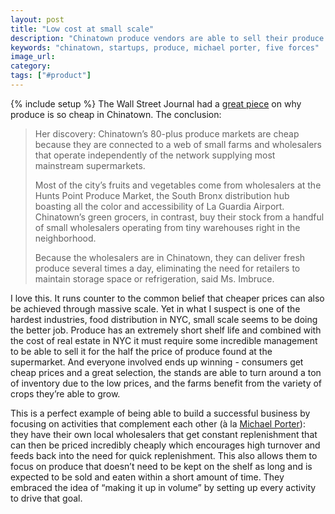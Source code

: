 ```yaml
---
layout: post
title: "Low cost at small scale"
description: "Chinatown produce vendors are able to sell their produce much cheaper than the alternative despite smaller scale. They've set upa system designed for high turnover and low prices."
keywords: "chinatown, startups, produce, michael porter, five forces"
image_url:
category:
tags: ["#product"]
---
```

{% include setup %}
The Wall Street Journal had a [great piece](http://www.wsj.com/amp/articles/why-fruits-and-veggies-are-so-crazy-cheap-in-chinatown-1466762400) on why produce is so cheap in Chinatown. The conclusion:

<blockquote>
  <p>Her discovery: Chinatown’s 80-plus produce markets are cheap because they are connected to a web of small farms and wholesalers that operate independently of the network supplying most mainstream supermarkets.</p>
  <p>Most of the city’s fruits and vegetables come from wholesalers at the Hunts Point Produce Market, the South Bronx distribution hub boasting all the color and accessibility of La Guardia Airport. Chinatown’s green grocers, in contrast, buy their stock from a handful of small wholesalers operating from tiny warehouses right in the neighborhood.</p>
  <p>Because the wholesalers are in Chinatown, they can deliver fresh produce several times a day, eliminating the need for retailers to maintain storage space or refrigeration, said Ms. Imbruce.</p>
</blockquote>

I love this. It runs counter to the common belief that cheaper prices can also be achieved through massive scale. Yet in what I suspect is one of the hardest industries, food distribution in NYC, small scale seems to be doing the better job. Produce has an extremely short shelf life and combined with the cost of real estate in NYC it must require some incredible management to be able to sell it for the half the price of produce found at the supermarket. And everyone involved ends up winning - consumers get cheap prices and a great selection, the stands are able to turn around a ton of inventory due to the low prices, and the farms benefit from the variety of crops they’re able to grow.

This is a perfect example of being able to build a successful business by focusing on activities that complement each other (à la [Michael Porter](https://hbr.org/1996/11/what-is-strategy)): they have their own local wholesalers that get constant replenishment that can then be priced incredibly cheaply which encourages high turnover and feeds back into the need for quick replenishment. This also allows them to focus on produce that doesn’t need to be kept on the shelf as long and is expected to be sold and eaten within a short amount of time. They embraced the idea of “making it up in volume” by setting up every activity to drive that goal.
